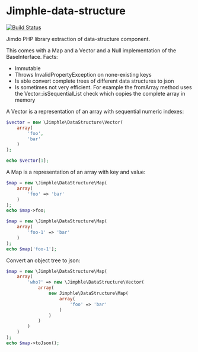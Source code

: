 # Jimphle-data-structure

[![Build Status](https://travis-ci.org/Jimdo/jimphle-data-structure.png?branch=master)](https://travis-ci.org/Jimdo/jimphle-data-structure)


Jimdo PHP library extraction of data-structure component.

This comes with a Map and a Vector and a Null implementation of the BaseInterface.
Facts:
 * Immutable
 * Throws InvalidPropertyException on none-existing keys
 * Is able convert complete trees of different data structures to json
 * Is sometimes not very efficient.
   For example the fromArray method uses the Vector::isSequentialList check which copies the complete array in memory

A Vector is a representation of an array with sequential numeric indexes:
```php
$vector = new \Jimphle\DataStructure\Vector(
    array(
        'foo',
        'bar'
    )
);

echo $vector[1];
```

A Map is a representation of an array with key and value:
```php
$map = new \Jimphle\DataStructure\Map(
    array(
        'foo' => 'bar'
    )
);
echo $map->foo;

$map = new \Jimphle\DataStructure\Map(
    array(
        'foo-1' => 'bar'
    )
);
echo $map['foo-1'];
```

Convert an object tree to json:
```php
$map = new \Jimphle\DataStructure\Map(
    array(
        'who?' => new \Jimphle\DataStructure\Vector(
            array(
                new Jimphle\DataStructure\Map(
                    array(
                        'foo' => 'bar'
                    )
                )
            )
        )
    )
);
echo $map->toJson();
```
